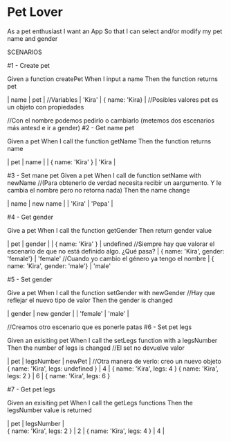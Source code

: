 # Pet Lover

As a pet enthusiast
I want an App
So that I can select and/or modify my pet name and gender

SCENARIOS

#1 - Create pet

Given a function createPet
When I input a name
Then the function returns pet

| name | pet |                      //Variables
| 'Kira' | { name: 'Kira} |         //Posibles valores pet es un objeto con propiedades


//Con el nombre podemos pedirlo o cambiarlo (metemos dos escenarios más antesd e ir a gender)
#2 - Get name pet

Given a pet
When I call the function getName
Then the function returns name

| pet | name |
| { name: 'Kira' } | 'Kira  |

#3 - Set mane pet
Given a pet
When I call de function setName with newName //(Para obtenerlo de verdad necesita recibir un aargumento. Y le cambia el nombre pero no retorna nada)
Then the name change

| name | new name |
| 'Kira' | 'Pepa' |


#4 - Get gender

Give a pet
When I call the function getGender
Then return gender value

| pet  | gender |
| { name: 'Kira' } | undefined          //Siempre hay que valorar el escenario de que no está definido algo. ¿Qué pasa?
| { name: 'Kira', gender: 'female'} | 'female'  //Cuando yo cambio el género ya tengo el nombre 
| { name: 'Kira', gender: 'male'} | 'male' 


#5 - Set gender

Give a pet
When I call the function setGender with newGender  //Hay que reflejar el nuevo tipo de valor
Then the gender is changed

| gender  | new gender |
| 'female' | 'male' |


//Creamos otro escenario que es ponerle patas
#6 - Set pet legs 

Given an exisiting pet
When I call the setLegs function with a legsNumber
Then the number of legs is changed                  //El set no devuelve valor

| pet | legsNumber | newPet |                       //Otra manera de verlo: creo un nuevo objeto
{ name: 'Kira', legs: undefined } | 4 | { name: 'Kira', legs: 4 }
{ name: 'Kira', legs: 2 } | 6 | { name: 'Kira', legs: 6 }


#7 - Get pet legs 

Given an exisiting pet
When I call the getLegs functions
Then the legsNumber value is returned            

| pet | legsNumber |                       
{ name: 'Kira', legs: 2 } | 2 | 
{ name: 'Kira', legs: 4 } | 4 | 

